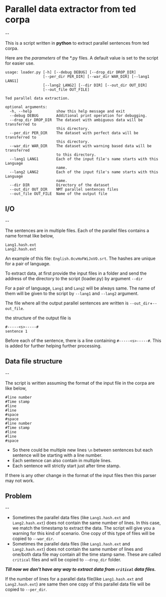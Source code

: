 # Parallel data extractor from ted corpa
--

This is a script written in **python** to extract parallel sentences from ted corpa.

Here are the *parameters* of the *.py files. A default value is set to the script for easier use. 


```
usage: loader.py [-h] [--debug DEBUG] [--drop_dir DROP_DIR]
                 [--per_dir PER_DIR] [--war_dir WAR_DIR] [--lang1 LANG1]
                 [--lang2 LANG2] [--dir DIR] [--out_dir OUT_DIR]
                 [--out_file OUT_FILE]

Ted parallel data extraction.

optional arguments:
  -h, --help           show this help message and exit
  --debug DEBUG        Additional print operation for debugging.
  --drop_dir DROP_DIR  The dataset with ambiguous data will be transferred to
                       this directory.
  --per_dir PER_DIR    The dataset with perfect data will be transferred to
                       this directory.
  --war_dir WAR_DIR    The dataset with warning based data will be transferred
                       to this directory.
  --lang1 LANG1        Each of the input file's name starts with this Language
                       name.
  --lang2 LANG2        Each of the input file's name starts with this Language
                       name.
  --dir DIR            Directory of the dataset
  --out_dir OUT_DIR    NMT parallel sentences files
  --out_file OUT_FILE  Name of the output file
```


## I/O
--

The sentences are in multiple files. Each of the parallel files contains a name format like below,

```
Lang1.hash.ext
Lang2.hash.ext
```

An example of this file: `English.0cvHoFWiJxVO.srt`.
The hashes are unique for a pair of language. 

To extract data, at first provide the input files in a folder and send the address of the directory to the script (loader.py) by argument `--dir`

For a pair of language, `Lang1` and `Lang2` will be always same. The name of them will be given to the script by `--lang1` and `--lang2` argument. 

The file where all the output parallel sentences are written is `--out_dir`+`--out_file`.

the structure of the output file is
```
#-----<s>-----#
sentence 1
```
Before each of the sentence, there is a line containing `#-----<s>-----#`. This is added for further helping further processing. 

## Data file structure
--

The script is written assuming the format of the input file in the corpa are like below,
```
#line number
#Time stamp
#line
#line
#space
#space
#line number
#Time stamp
#line
#line
#space
```
* So there could be multiple new lines `\n` between sentences but each sentence will be starting with a line number. 
* Each sentence can also contain in multiple lines. 
* Each sentence will strictly start just after time stamp.

If there is any other change in the format of the input files then this parser may not work.

## Problem
--

* Sometimes the parallel data files (like `Lang1.hash.ext` and `Lang2.hash.ext`) does not contain the same number of lines. In this case, we match the timestamp to extract the data. The script will give you a warning for this kind of scenario. One copy of this type of files will be copied to `--war_dir`.
* Sometimes the parallel data files (like `Lang1.hash.ext` and `Lang2.hash.ext`) does not contain the same number of lines and one/both data file may contain all the time stamp same. These are called `critical` files and will be copied to `--drop_dir` folder.

***Till now we don't have any way to extract data from `critical` data files.***

If the number of lines for a parallel data file(like `Lang1.hash.ext` and `Lang2.hash.ext`) are same then one copy of this parallel data file will be copied to `--per_dir`.
